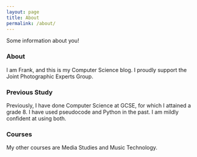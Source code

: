 ```yaml
---
layout: page
title: About
permalink: /about/
---
```


Some information about you!

### About

I am Frank, and this is my Computer Science blog. I proudly support the Joint Photographic Experts Group.

### Previous Study

Previously, I have done Computer Science at GCSE, for which I attained a grade 8.
I have used pseudocode and Python in the past. I am mildly confident at using both.

### Courses

My other courses are Media Studies and Music Technology.
